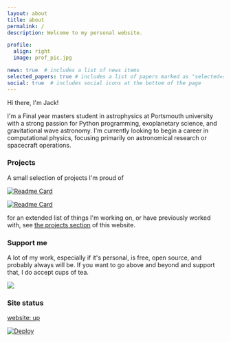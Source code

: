 ```yaml
---
layout: about
title: about
permalink: /
description: Welcome to my personal website.

profile:
  align: right
  image: prof_pic.jpg

news: true  # includes a list of news items
selected_papers: true # includes a list of papers marked as "selected={true}"
social: true  # includes social icons at the bottom of the page
---
```


Hi there, I'm Jack!

I'm a Final year masters student in astrophysics at Portsmouth university with a strong passion for Python programming, exoplanetary science, and gravitational wave astronomy. I'm currently looking to begin a career in computational physics, focusing primarily on astronomical research or spacecraft operations.

### Projects

A small selection of projects I'm proud of

[![Readme Card](https://github-readme-stats.vercel.app/api/pin/?username=Skiylia-Lang&repo=Verboscript&theme=algolia&border_radius=20)](https://github.com/Skiylia-Lang/Verboscript)

[![Readme Card](https://github-readme-stats.vercel.app/api/pin/?username=Skiylia-Lang&repo=PySkiylia&theme=algolia&border_radius=20)](https://github.com/Skiylia-Lang/PySkiylia)

for an extended list of things I'm working on, or have previously worked with, see <a href="sk1y101.github.io/projects">the projects section</a> of this website.

### Support me

A lot of my work, especially if it's personal, is free, open source, and probably always will be. If you want to go above and beyond and support that, I do accept cups of tea.

<a href="https://www.buymeacoffee.com/lloydwaltersj">
  <img src="https://img.buymeacoffee.com/button-api/?text=Buy me a tea&emoji=&slug=lloydwaltersj&button_colour=B3FFFF&font_colour=000000&font_family=Cookie&outline_colour=000000&coffee_colour=c58e4c">
</a>

### Site status

[website: up](https://img.shields.io/website?url=https%3A%2F%2Fsk1y101.github.io)

[![Deploy](https://github.com/SK1Y101/sk1y101.github.io/actions/workflows/deploy.yml/badge.svg)](https://github.com/SK1Y101/sk1y101.github.io/actions/workflows/deploy.yml)
